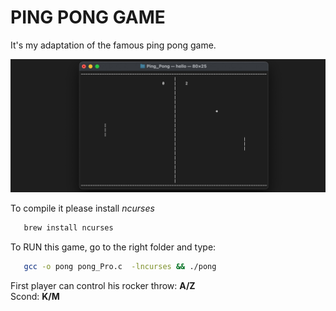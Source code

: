 # PING PONG GAME

It's my adaptation of the famous ping pong game.

  ![ping_pong](Layer_4.jpg)

To compile it please install *ncurses*

```bash
   brew install ncurses
```
  
To RUN this game, go to the right folder and type:

```bash
   gcc -o pong pong_Pro.c  -lncurses && ./pong 
``` 

First player can control his rocker throw:    **A/Z**             
                                    Scond:    **K/M**